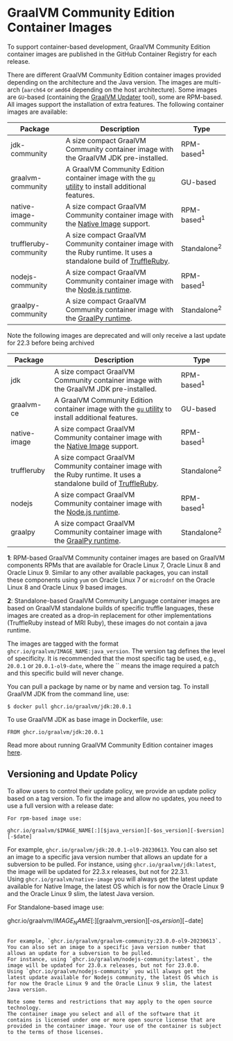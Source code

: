 # GraalVM Community Edition Container Images

To support container-based development, GraalVM Community Edition container images are published in the GitHub Container Registry for each release.

There are different GraalVM Community Edition container images provided depending on the architecture and the Java version.
The images are multi-arch (`aarch64` or `amd64` depending on the host architecture).
Some images are `GU`-based (containing the [GraalVM Updater](https://github.com/oracle/graal/blob/master/docs/reference-manual/graalvm-updater.md) tool), some are RPM-based.
All images support the installation of extra features. The following container images are available:

| Package      | Description                                                                                                                                                | Type      |
|--------------|------------------------------------------------------------------------------------------------------------------------------------------------------------|-----------|
| jdk-community          | A size compact GraalVM Community container image with the GraalVM JDK pre-installed.                                                                       | RPM-based<sup>1</sup> |
| graalvm-community   | A GraalVM Community Edition container image with the [`gu` utility](https://www.graalvm.org/reference-manual/graalvm-updater/) to install additional features.                                                          | GU-based  |
| native-image-community | A size compact GraalVM Community container image with the [Native Image](https://www.graalvm.org/reference-manual/native-image) support.                   | RPM-based<sup>1</sup> |
| truffleruby-community  | A size compact GraalVM Community container image with the Ruby runtime. It uses a standalone build of [TruffleRuby](https://github.com/oracle/truffleruby/releases). | Standalone<sup>2</sup> |
| nodejs-community       | A size compact GraalVM Community container image with the [Node.js runtime](https://www.graalvm.org/reference-manual/js/NodeJS/).                          | RPM-based<sup>1</sup> |
| graalpy-community       | A size compact GraalVM Community container image with the [GraalPy runtime](https://www.graalvm.org/reference-manual/python/).                          | Standalone<sup>2</sup> |

Note the following images are deprecated and will only receive a last update for 22.3 before being archived

| Package      | Description                                                                                                                                                | Type      |
|--------------|------------------------------------------------------------------------------------------------------------------------------------------------------------|-----------|
| jdk          | A size compact GraalVM Community container image with the GraalVM JDK pre-installed.                                                                       | RPM-based<sup>1</sup> |
| graalvm-ce   | A GraalVM Community Edition container image with the [`gu` utility](https://www.graalvm.org/reference-manual/graalvm-updater/) to install additional features.                                                          | GU-based  |
| native-image | A size compact GraalVM Community container image with the [Native Image](https://www.graalvm.org/reference-manual/native-image) support.                   | RPM-based<sup>1</sup> |
| truffleruby  | A size compact GraalVM Community container image with the Ruby runtime. It uses a standalone build of [TruffleRuby](https://github.com/oracle/truffleruby/releases). | Standalone<sup>2</sup> |
| nodejs       | A size compact GraalVM Community container image with the [Node.js runtime](https://www.graalvm.org/reference-manual/js/NodeJS/).                          | RPM-based<sup>1</sup> |
| graalpy       | A size compact GraalVM Community container image with the [GraalPy runtime](https://www.graalvm.org/reference-manual/python/).                          | Standalone<sup>2</sup> |

**1**: RPM-based GraalVM Community container images are based on GraalVM components RPMs that are available for Oracle Linux 7, Oracle Linux 8 and Oracle Linux 9. Similar to any other available packages, you can install these components using `yum` on Oracle Linux 7 or `microdnf` on the Oracle Linux 8 and Oracle Linux 9 based images.

**2**: Standalone-based GraalVM Community Language container images are based on GraalVM standalone builds of specific truffle languages, these images are created as a drop-in replacement for other implementations (TruffleRuby instead of MRI Ruby), these images do not contain a java runtime.

The images are tagged with the format `ghcr.io/graalvm/IMAGE_NAME:java_version`.
The version tag defines the level of specificity.
It is recommended that the most specific tag be used, e.g., `20.0.1` or `20.0.1-ol9-date`, where the `` means the image required a patch and this specific build will never change.

You can pull a package by name or by name and version tag.
To install GraalVM JDK from the command line, use:
```
$ docker pull ghcr.io/graalvm/jdk:20.0.1
```
To use GraalVM JDK as base image in Dockerfile, use:
```
FROM ghcr.io/graalvm/jdk:20.0.1
```

Read more about running GraalVM Community Edition container images [here](https://www.graalvm.org/docs/getting-started/container-images).

## Versioning and Update Policy

To allow users to control their update policy, we provide an update policy based on a tag version.
To fix the image and allow no updates, you need to use a full version with a release date:
```
For rpm-based image use:

ghcr.io/graalvm/$IMAGE_NAME[:][$java_version][-$os_version][-$version][-$date]
```

For example, `ghcr.io/graalvm/jdk:20.0.1-ol9-20230613`.
You can also set an image to a specific java version number that allows an update for a subversion to be pulled.
For instance, using `ghcr.io/graalvm/jdk:latest`, the image will be updated for 22.3.x releases, but not for 22.3.1.   
Using `ghcr.io/graalvm/native-image` you will always get the latest update available for Native Image, the latest OS which is for now the Oracle Linux 9 and the Oracle Linux 9 slim, the latest Java version.

For Standalone-based image use:

ghcr.io/graalvm/$IMAGE_NAME[:][$graalvm_version][-$os_version][-$date]
```

For example, `ghcr.io/graalvm/graalvm-community:23.0.0-ol9-20230613`.
You can also set an image to a specific java version number that allows an update for a subversion to be pulled.
For instance, using `ghcr.io/graalvm/nodejs-community:latest`, the image will be updated for 23.0.x releases, but not for 23.0.0.
Using `ghcr.io/graalvm/nodejs-community` you will always get the latest update available for Nodejs community, the latest OS which is for now the Oracle Linux 9 and the Oracle Linux 9 slim, the latest Java version.

Note some terms and restrictions that may apply to the open source technology.
The container image you select and all of the software that it contains is licensed under one or more open source license that are provided in the container image. Your use of the container is subject to the terms of those licenses.
